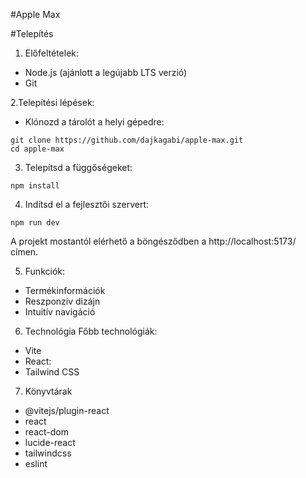 #Apple Max

#Telepítés
1. Előfeltételek:
- Node.js (ajánlott a legújabb LTS verzió)
- Git

2.Telepítési lépések:
- Klónozd a tárolót a helyi gépedre:
```
git clone https://github.com/dajkagabi/apple-max.git
cd apple-max
```
3. Telepítsd a függőségeket:
```
npm install
```
4. Indítsd el a fejlesztői szervert:
```
npm run dev
```

A projekt mostantól elérhető a böngésződben a http://localhost:5173/ címen.

5. Funkciók:
- Termékinformációk
- Reszponzív dizájn
- Intuitív navigáció

6. Technológia
Főbb technológiák:
- Vite
- React:
- Tailwind CSS
  
7. Könyvtárak

- @vitejs/plugin-react
- react
- react-dom
- lucide-react
- tailwindcss
- eslint
